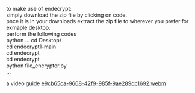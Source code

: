 to make use of endecrypt: <br>
simply download the zip file by clicking on code. <br>
pnce it is in your downloads extract the zip file to wherever you prefer for exmaple desktop. <br>
perform the following codes <br>
python ...
cd Desktop/ <br>
cd endecrypt1-main <br>
cd endecrypt <br>
cd endecrypt <br>
python file_encryptor.py <br>
...

a video guide
[e9cb65ca-9668-42f9-985f-9ae289dc1692.webm](https://github.com/user-attachments/assets/893f1ea3-82a7-4c5e-ab3a-0c125c8959be)
